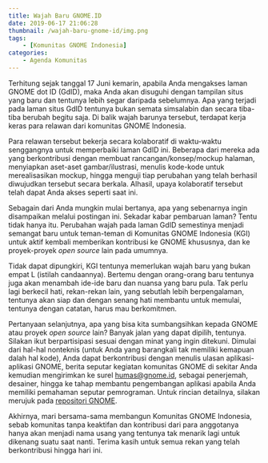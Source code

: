 ```yaml
---
title: Wajah Baru GNOME.ID
date: 2019-06-17 21:06:28
thumbnail: /wajah-baru-gnome-id/img.png
tags: 
	- [Komunitas GNOME Indonesia]
categories:
	- Agenda Komunitas
---
```


Terhitung sejak tanggal 17 Juni kemarin, apabila Anda mengakses laman GNOME dot ID (GdID), maka Anda akan disuguhi dengan tampilan situs yang baru dan tentunya lebih segar daripada sebelumnya. Apa yang terjadi pada laman situs GdID <!--more-->tentunya bukan semata simsalabin dan secara tiba-tiba berubah begitu saja. Di balik wajah barunya tersebut, terdapat kerja keras para relawan dari komunitas GNOME Indonesia. 

Para relawan tersebut bekerja secara kolaboratif di waktu-waktu senggangnya untuk memperbaiki laman GdID ini. Beberapa dari mereka ada yang berkontribusi dengan membuat rancangan/konsep/mockup halaman, menyiapkan aset-aset gambar/ilustrasi, menulis kode-kode untuk merealisasikan mockup, hingga menguji tiap perubahan yang telah berhasil diwujudkan tersebut secara berkala. Alhasil, upaya kolaboratif tersebut telah dapat Anda akses seperti saat ini.

Sebagain dari Anda mungkin mulai bertanya, apa yang sebenarnya ingin disampaikan melalui postingan ini. Sekadar kabar pembaruan laman? Tentu tidak hanya itu. Perubahan wajah pada laman GdID semestinya menjadi semangat baru untuk teman-teman di Komunitas GNOME Indonesia (KGI) untuk aktif kembali memberikan kontribusi ke GNOME khususnya, dan ke proyek-proyek _open source_ lain pada umumnya.

Tidak dapat dipungkiri, KGI tentunya memerlukan wajah baru yang bukan empat L (istilah candaannya). Bertemu dengan orang-orang baru tentunya juga akan menambah ide-ide baru dan nuansa yang baru pula. Tak perlu lagi berkecil hati, rekan-rekan lain, yang sebutlah lebih berpengalaman, tentunya akan siap dan dengan senang hati membantu untuk memulai, tentunya dengan catatan, harus mau berkomitmen.

Pertanyaan selanjutnya, apa yang bisa kita sumbangsihkan kepada GNOME atau proyek _open source_ lain? Banyak jalan yang dapat dipilih, tentunya. Silakan ikut berpartisipasi sesuai dengan minat yang ingin ditekuni. Dimulai dari hal-hal nonteknis (untuk Anda yang barangkali tak memiliki kemapuan dalah hal kode), Anda dapat berkontribusi dengan menulis ulasan aplikasi-aplikasi GNOME, berita seputar kegiatan komunitas GNOME di sekitar Anda kemudian mengirimkan ke surel humas@gnome.id, sebagai penerjemah, desainer, hingga ke tahap membantu pengembangan aplikasi apabila Anda memiliki pemahaman seputar pemrograman. Untuk rincian detailnya, silakan merujuk pada [repositori GNOME](http://gitlab.gnome.org). 

Akhirnya, mari bersama-sama membangun Komunitas GNOME Indonesia, sebab komunitas tanpa keaktifan dan kontribusi dari para anggotanya hanya akan menjadi nama usang yang tentunya tak menarik lagi untuk dikenang suatu saat nanti. Terima kasih untuk semua rekan yang telah berkontribusi hingga hari ini.
